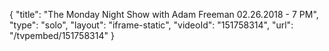 {
    "title": "The Monday Night Show with Adam Freeman 02.26.2018 - 7 PM",
    "type": "solo",
    "layout": "iframe-static",
    "videoId": "151758314",
    "url": "\/tvpembed\/151758314"
}